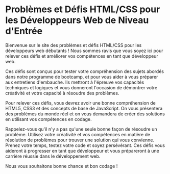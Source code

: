 # Problèmes et Défis HTML/CSS pour les Développeurs Web de Niveau d'Entrée

Bienvenue sur le site des problèmes et défis HTML/CSS pour les développeurs web débutants ! Nous sommes ravis que vous soyez ici pour relever ces défis et améliorer vos compétences en tant que développeur web.

Ces défis sont conçus pour tester votre compréhension des sujets abordés dans notre programme de bootcamp, et pour vous aider à vous préparer aux entretiens d'embauche. Ils mettront à l'épreuve vos capacités techniques et logiques et vous donneront l'occasion de démontrer votre créativité et votre capacité à résoudre des problèmes.

Pour relever ces défis, vous devrez avoir une bonne compréhension de HTML5, CSS3 et des concepts de base de JavaScript. On vous présentera des problèmes du monde réel et on vous demandera de créer des solutions en utilisant vos compétences en codage.

Rappelez-vous qu'il n'y a pas qu'une seule bonne façon de résoudre un problème. Utilisez votre créativité et vos compétences en matière de résolution de problèmes pour trouver une solution qui vous convienne. Prenez votre temps, testez votre code et soyez persévérant. Ces défis vous aideront à progresser en tant que développeur et vous prépareront à une carrière réussie dans le développement web.

Nous vous souhaitons bonne chance et bon codage !